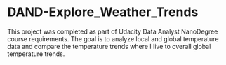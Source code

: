 # DAND-Explore_Weather_Trends

This project was completed as part of Udacity Data Analyst NanoDegree course requirements. The goal is to analyze local and global temperature data and compare the temperature trends where I live to overall global temperature trends.

